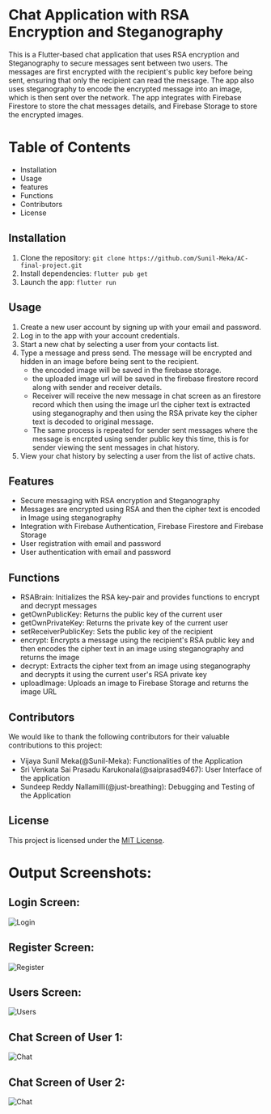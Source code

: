 # Chat Application with RSA Encryption and Steganography

This is a Flutter-based chat application that uses RSA encryption and Steganography to secure messages sent between two users. The messages are first encrypted with the recipient's public key before being sent, ensuring that only the recipient can read the message. The app also uses steganography to encode the encrypted message into an image, which is then sent over the network. The app integrates with Firebase Firestore to store the chat messages details, and Firebase Storage to store the encrypted images.

# Table of Contents

- Installation
- Usage
- features
- Functions
- Contributors
- License

## Installation

1. Clone the repository: `git clone https://github.com/Sunil-Meka/AC-final-project.git`
2. Install dependencies: `flutter pub get`
3. Launch the app: `flutter run`

## Usage

1. Create a new user account by signing up with your email and password.
2. Log in to the app with your account credentials.
3. Start a new chat by selecting a user from your contacts list.
4. Type a message and press send. The message will be encrypted and hidden in an image before being sent to the recipient.
   - the encoded image will be saved in the firebase storage.
   - the uploaded image url will be saved in the firebase firestore record along with sender and receiver details.
   - Receiver will receive the new message in chat screen as an firestore record which then using the image url the cipher text is extracted using steganography and then using the RSA private key the cipher text is decoded to original message.
   - The same process is repeated for sender sent messages where the message is encrpted using sender public key this time, this is for sender viewing the sent messages in chat history.
5. View your chat history by selecting a user from the list of active chats.

## Features

- Secure messaging with RSA encryption and Steganography
- Messages are encrypted using RSA and then the cipher text is encoded in Image using steganography
- Integration with Firebase Authentication, Firebase Firestore and Firebase Storage
- User registration with email and password
- User authentication with email and password

## Functions

- RSABrain: Initializes the RSA key-pair and provides functions to encrypt and decrypt messages
- getOwnPublicKey: Returns the public key of the current user
- getOwnPrivateKey: Returns the private key of the current user
- setReceiverPublicKey: Sets the public key of the recipient
- encrypt: Encrypts a message using the recipient's RSA public key and then encodes the cipher text in an image using steganography and returns the image
- decrypt: Extracts the cipher text from an image using steganography and decrypts it using the current user's RSA private key
- uploadImage: Uploads an image to Firebase Storage and returns the image URL

## Contributors

We would like to thank the following contributors for their valuable contributions to this project:

- Vijaya Sunil Meka(@Sunil-Meka): Functionalities of the Application
- Sri Venkata Sai Prasadu Karukonala(@saiprasad9467): User Interface of the application
- Sundeep Reddy Nallamilli(@just-breathing): Debugging and Testing of the Application

## License

This project is licensed under the [MIT License](LICENSE).

# Output Screenshots:

## Login Screen:

![Login](outputs/login.jpeg)

## Register Screen:

![Register](outputs/register.jpeg)

## Users Screen:

![Users](outputs/users.jpeg)

## Chat Screen of User 1:

![Chat](outputs/user1.jpeg)

## Chat Screen of User 2:

![Chat](outputs/user2.jpeg)
